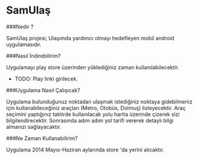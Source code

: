 SamUlaş
=======

###Nedir ?

SamUlaş projesi; Ulaşımda yardımcı olmayı hedefleyen mobil android uygulamasıdır.


###Nasıl İndirebilirim?

Uygulamayı play store üzerinden yüklediğiniz zaman kullanılabilecektir.

- TODO: Play linki girilecek.

###Uygulama Nasıl Çalışıcak?

Uygulama bulunduğunuz noktadan ulaşmak istediğiniz noktaya gidebilmeniz için kullanabileceğiniz araçları (Metro, Otobüs, Dolmuş)
listeyecektir. Araç seçimini yaptığınız taktirde kullanılacak yolu harita üzerinde çizerek sizi bilgilendirecektir.
Sonrasında adım adım yol tarifi vererek detaylı bilgi almanızı sağlayacaktır.


###Ne Zaman Kullanabilirim?

Uygulama 2014 Mayıs-Haziran aylarında store 'da yerini alıcaktır.
